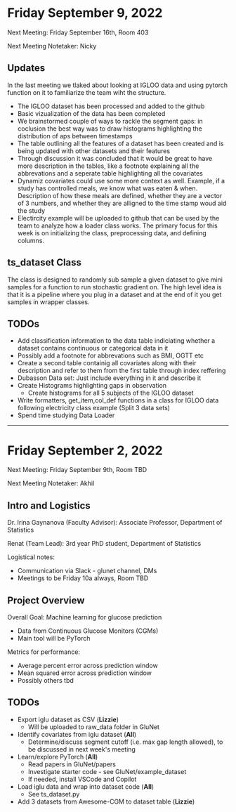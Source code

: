 # Friday September 9, 2022

Next Meeting: Friday September 16th, Room 403

Next Meeting Notetaker: Nicky

## Updates
In the last meeting we tlaked about looking at IGLOO data and using pytorch function on it to familiarize the team wiht the structure.
- The IGLOO dataset has been processed and added to the github
- Basic vizualization of the data has been completed
- We brainstormed couple of ways to rackle the segment gaps: in coclusion the best way was to draw histograms highlighting the distribution of aps between timestamps
- The table outlining all the features of a dataset has been created and is being updated with other datasets and their features
- Through discussion it was concluded that it would be great to have more description in the tables, like a footnote explaining all the abbrevations and a seperate   	table highlighting all the covariates
- Dynamiz covariates could use some more context as well. Example, if a study has controlled meals, we know what was eaten & when. Description of how these meals are 	defined, whether they are a vector of 3 numbers, and whether they are alligned to the time stamp woud aid the study
- Electircity example will be uploaded to github that can be used by the team to analyze how a loader class works. The primary focus for this week is on initializing 	the class, preprocessing data, and defining columns.

## ts_dataset Class
The class is designed to randomly sub sample a given dataset to give mini samples for a function to run stochastic gradient on. The high level idea is that it is a pipeline where you plug in a dataset and at the end of it you get samples in wrapper classes.


## TODOs

- Add classification information to the data table indiciating whether a dataset contains continuous or categorical data in it
- Possibly add a footnote for abbrevations such as BMI, OGTT etc
- Create a second table containig all covariates along with their description and refer to them from the first table through index reffering
- Dubasson Data set: Just include everything in it and describe it
- Create Histograms highlighting gaps in observation
	- Create histograms for all 5 subjects of the IGLOO dataset
- Write formatters, get_item,col_def functions in a class for IGLOO data following electricity class example (Split 3 data sets)
- Spend time studying Data Loader

* * *
# Friday September 2, 2022

Next Meeting: Friday September 9th, Room TBD

Next Meeting Notetaker: Akhil

## Intro and Logistics

Dr. Irina Gaynanova (Faculty Advisor): Associate Professor, Department of Statistics

Renat (Team Lead): 3rd year PhD student, Department of Statistics

Logistical notes:

- Communication via Slack - glunet channel, DMs   
- Meetings to be Friday 10a always, Room TBD

## Project Overview

Overall Goal: Machine learning for glucose prediction  
- Data from Continuous Glucose Monitors (CGMs)
- Main tool will be PyTorch

Metrics for performance: 
- Average percent error across prediction window
- Mean squared error across prediction window
- Possibly others tbd


## TODOs

- Export iglu dataset as CSV (**Lizzie**)
	- Will be uploaded to raw_data folder in GluNet
- Identify covariates from iglu dataset (**All**)
	- Determine/discuss segment cutoff (i.e. max gap length allowed), to be discussed in next week's meeting
- Learn/explore PyTorch (**All**)
	- Read papers in GluNet/papers
	- Investigate starter code - see GluNet/example_dataset
	- If needed, install VSCode and Copilot
- Load iglu data and wrap into dataset code (**All**)
	- See ts_dataset.py
- Add 3 datasets from Awesome-CGM to dataset table (**Lizzie**)

